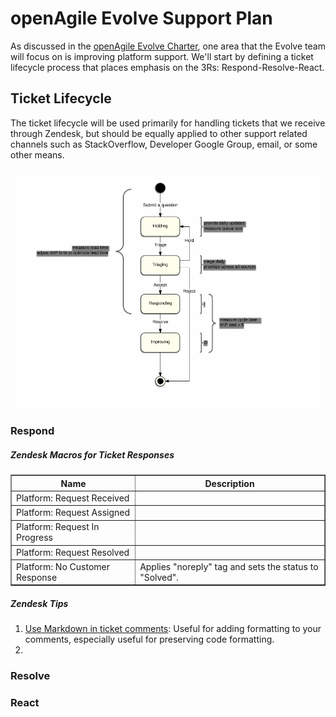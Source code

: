 # openAgile Evolve Support Plan

As discussed in the [openAgile Evolve Charter](Chater.md), one area that the Evolve team will focus on is improving platform support. We'll start by defining a ticket lifecycle process that places emphasis on the 3Rs: Respond-Resolve-React.

## Ticket Lifecycle

The ticket lifecycle will be used primarily for handling tickets that we receive through Zendesk, but should be equally applied to other support related channels such as StackOverflow, Developer Google Group, email, or some other means. 

![](https://github.com/versionone/openAgile/blob/master/Evolve/ticket_lifecycle.png)



### Respond



##### Zendesk Macros for Ticket Responses


<table border="1" width="100%">
	<tr>
		<th>Name</th>
		<th>Description</th>
	</tr>
	<tr>
		<td>Platform: Request Received</td>
		<td></td>
	</tr>
	<tr>
		<td>Platform: Request Assigned</td>
		<td></td>
	</tr>
	<tr>
		<td>Platform: Request In Progress</td>
		<td></td>
	</tr>
	<tr>
		<td>Platform: Request Resolved</td>
		<td></td>
	</tr>
	<tr>
		<td>Platform: No Customer Response</td>
		<td>Applies "noreply" tag and sets the status to "Solved".</td>
	</tr>
</table>


##### Zendesk Tips

1. [Use Markdown in ticket comments](https://support.zendesk.com/entries/21714462-Formatting-text-with-Markdown): Useful for adding formatting to your comments, especially useful for preserving code formatting.
2. 

### Resolve

### React